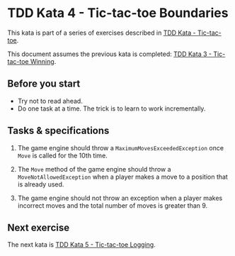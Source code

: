 # TDD Kata 4 - Tic-tac-toe Boundaries

This kata is part of a series of exercises described in [TDD Kata - Tic-tac-toe](tdd_kata_intro.md).

This document assumes the previous kata is completed: [TDD Kata 3 - Tic-tac-toe Winning](tdd_kata3.md).

## Before you start

- Try not to read ahead.
- Do one task at a time. The trick is to learn to work incrementally.

## Tasks & specifications

1.  The game engine should throw a `MaximumMovesExceededException` once `Move` is called for the 10th time.

2.  The `Move` method of the game engine should throw a `MoveNotAllowedException` when a player makes a move to a position that is already used.

3.  The game engine should not throw an exception when a player makes incorrect moves and the total number of moves is greater than 9.

## Next exercise

The next kata is [TDD Kata 5 - Tic-tac-toe Logging](tdd_kata5.md).